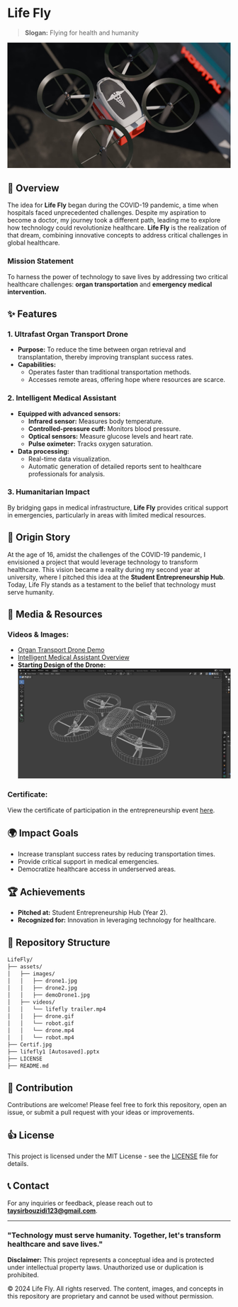 # Life Fly

> **Slogan:** Flying for health and humanity

![Life Fly Drone](./assets/images/drone1.jpg)

## 🚀 Overview

The idea for **Life Fly** began during the COVID-19 pandemic, a time when hospitals faced unprecedented challenges. Despite my aspiration to become a doctor, my journey took a different path, leading me to explore how technology could revolutionize healthcare. **Life Fly** is the realization of that dream, combining innovative concepts to address critical challenges in global healthcare.

### **Mission Statement**
To harness the power of technology to save lives by addressing two critical healthcare challenges: **organ transportation** and **emergency medical intervention.**

## ✨ Features

### **1. Ultrafast Organ Transport Drone**
- **Purpose:** To reduce the time between organ retrieval and transplantation, thereby improving transplant success rates.
- **Capabilities:**
  - Operates faster than traditional transportation methods.
  - Accesses remote areas, offering hope where resources are scarce.

### **2. Intelligent Medical Assistant**
- **Equipped with advanced sensors:**
  - **Infrared sensor:** Measures body temperature.
  - **Controlled-pressure cuff:** Monitors blood pressure.
  - **Optical sensors:** Measure glucose levels and heart rate.
  - **Pulse oximeter:** Tracks oxygen saturation.
- **Data processing:**
  - Real-time data visualization.
  - Automatic generation of detailed reports sent to healthcare professionals for analysis.

### **3. Humanitarian Impact**
By bridging gaps in medical infrastructure, **Life Fly** provides critical support in emergencies, particularly in areas with limited medical resources.

## 📜 Origin Story
At the age of 16, amidst the challenges of the COVID-19 pandemic, I envisioned a project that would leverage technology to transform healthcare. This vision became a reality during my second year at university, where I pitched this idea at the **Student Entrepreneurship Hub**. Today, Life Fly stands as a testament to the belief that technology must serve humanity.

## 🎥 Media & Resources

### **Videos & Images:**
- [Organ Transport Drone Demo](./assets/videos/drone.gif)
- [Intelligent Medical Assistant Overview](./assets/videos/robot.gif)
- **Starting Design of the Drone:**
  ![Demo Drone Design](./assets/images/demoDrone1.jpg)

### **Certificate:**
View the certificate of participation in the entrepreneurship event [here](./Certif.jpg).

## 🌍 Impact Goals
- Increase transplant success rates by reducing transportation times.
- Provide critical support in medical emergencies.
- Democratize healthcare access in underserved areas.

## 🏆 Achievements
- **Pitched at:** Student Entrepreneurship Hub (Year 2).
- **Recognized for:** Innovation in leveraging technology for healthcare.

## 📂 Repository Structure
```plaintext
LifeFly/
├── assets/
│   ├── images/
│   │   ├── drone1.jpg
│   │   ├── drone2.jpg
│   │   ├── demoDrone1.jpg
│   ├── videos/
│   │   └── lifefly trailer.mp4
│   │   ├── drone.gif
│   │   └── robot.gif
│   │   └── drone.mp4
│   │   └── robot.mp4
├── Certif.jpg
├── lifefly1 [Autosaved].pptx
├── LICENSE
├── README.md
```

## 🤝 Contribution
Contributions are welcome! Please feel free to fork this repository, open an issue, or submit a pull request with your ideas or improvements.

## 👍 License
This project is licensed under the MIT License - see the [LICENSE](./LICENSE) file for details.

## 📞 Contact
For any inquiries or feedback, please reach out to **taysirbouzidi123@gmail.com**.

---

### "Technology must serve humanity. Together, let's transform healthcare and save lives."

**Disclaimer:** This project represents a conceptual idea and is protected under intellectual property laws. Unauthorized use or duplication is prohibited.

© 2024 Life Fly. All rights reserved. The content, images, and concepts in this repository are proprietary and cannot be used without permission.

